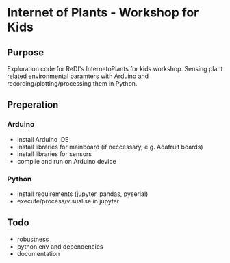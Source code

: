 # Internet of Plants - Workshop for Kids
## Purpose
Exploration code for ReDI's InternetoPlants for kids workshop. Sensing plant related environmental paramters with Arduino and recording/plotting/processing them in Python.

## Preperation
### Arduino
+ install Arduino IDE
+ install libraries for mainboard (if neccessary, e.g. Adafruit boards)
+ install libraries for sensors
+ compile and run on Arduino device

### Python
+ install requirements (jupyter, pandas, pyserial)
+ execute/process/visualise in jupyter

## Todo
+ robustness
+ python env and dependencies
+ documentation

